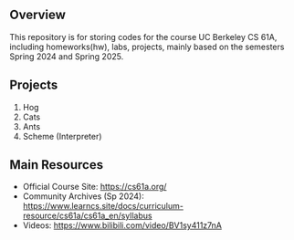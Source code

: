 ## Overview
This repository is for storing codes for the course UC Berkeley CS 61A, including homeworks(hw), labs, projects, mainly based on the semesters Spring 2024 and Spring 2025.

## Projects
1. Hog
2. Cats
3. Ants
4. Scheme (Interpreter)

## Main Resources
- Official Course Site: https://cs61a.org/
- Community Archives (Sp 2024): https://www.learncs.site/docs/curriculum-resource/cs61a/cs61a_en/syllabus
- Videos: https://www.bilibili.com/video/BV1sy411z7nA
